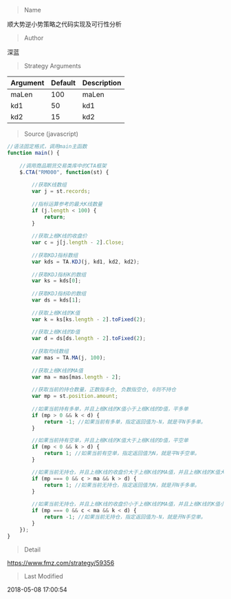 
> Name

顺大势逆小势策略之代码实现及可行性分析

> Author

深蓝



> Strategy Arguments



|Argument|Default|Description|
|----|----|----|
|maLen|100|maLen|
|kd1|50|kd1|
|kd2|15|kd2|


> Source (javascript)

``` javascript
//语法固定格式，调用main主函数
function main() {
    
    //调用商品期货交易类库中的CTA框架
    $.CTA("RM000", function(st) {
        
        //获取K线数组
        var j = st.records;
        
        //指标运算参考的最大K线数量
        if (j.length < 100) {
            return;
        }
        
        //获取上根K线的收盘价
        var c = j[j.length - 2].Close;
        
        //获取KDJ指标数组
        var kds = TA.KDJ(j, kd1, kd2, kd2);
        
        //获取KDJ指标K的数组
        var ks = kds[0];
        
        //获取KDJ指标D的数组
        var ds = kds[1];
        
        //获取上根K线的K值
        var k = ks[ks.length - 2].toFixed(2);
        
        //获取上根K线的D值
        var d = ds[ds.length - 2].toFixed(2);
        
        //获取均线数组
        var mas = TA.MA(j, 100);
        
        //获取上根K线的MA值
        var ma = mas[mas.length - 2];
        
        //获取当前的持仓数量，正数指多仓, 负数指空仓, 0则不持仓
        var mp = st.position.amount;
        
        //如果当前持有多单，并且上根K线的K值小于上根K线的D值，平多单
        if (mp > 0 && k < d) {
            return -1; //如果当前有多单，指定返回值为-N，就是平N手多单。
        }

        //如果当前持有空单，并且上根K线的K值大于上根K线的D值，平空单
        if (mp < 0 && k > d) {
            return 1; //如果当前有空单，指定返回值为N，就是平N手空单。
        }

        //如果当前无持仓，并且上根K线的收盘价大于上根K线的MA值，并且上根K线的K值大于上根K线的D值，开多单
        if (mp === 0 && c > ma && k > d) {
            return 1; //如果当前无持仓，指定返回值为N，就是开N手多单。
        }
    
        //如果当前无持仓，并且上根K线的收盘价小于上根K线的MA值，并且上根K线的K值小于上根K线的D值，开空单
        if (mp === 0 && c < ma && k < d) {
            return -1; //如果当前无持仓，指定返回值为-N，就是开N手空单。
        }
    });
}
```

> Detail

https://www.fmz.com/strategy/59356

> Last Modified

2018-05-08 17:00:54
